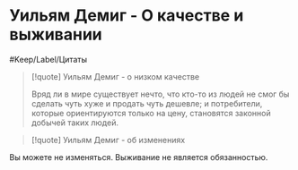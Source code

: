 # Уильям Демиг - О качестве и выживании

#Keep/Label/Цитаты

> [!quote] Уильям Демиг - о низком качестве
>
> Вряд ли в мире существует нечто, что кто-то из людей не смог бы сделать чуть хуже и продать чуть дешевле; и потребители, которые ориентируются только на цену, становятся законной добычей таких людей.

>[!quote] Уильям Демиг - об изменениях
>
Вы можете не изменяться. Выживание не является обязанностью.